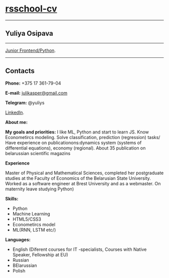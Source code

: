 # [rsschool-cv](https://docs.rs.school/#/rs-app-tasks)
***
## Yuliya Osipava
***
[Junior Frontend/Python](https://pages.github.com/).

---
## Contacts

**Phone:** +375 17 361-79-04

**E-mail:** julikasper@gmail.com

**Telegram:** @yuliys

[LinkedIn](https://pages.github.com/).

**About me:**

**My goals and priorities:**
I like ML, Python and start to learn JS.
Know Econometircs modeling. Solve classification, prediction (regression) tasks/
Have experience on publicationons:dynamics system (systems of differential equations), economy (regional). About 35 publication on belarussian scientific magazins

**Experience**

Master of Physical and Mathematical Sciences, completed her postgraduate studies at the Faculty of Economics of the Belarusian State University.
Worked as a software engineer at Brest University and as a webmaster.
On maternity leave studying Python)

**Skills:**
- Python
- Machine Learning
- HTML5/CSS3
- Econometircs model
- ML(RNN, LSTM etc/)

**Languages:**
- English (Diferent courses for IT -specialists, Courses with Native Speaker, Fellowship at EU)
- Russian
- BElarussian
- Polish
